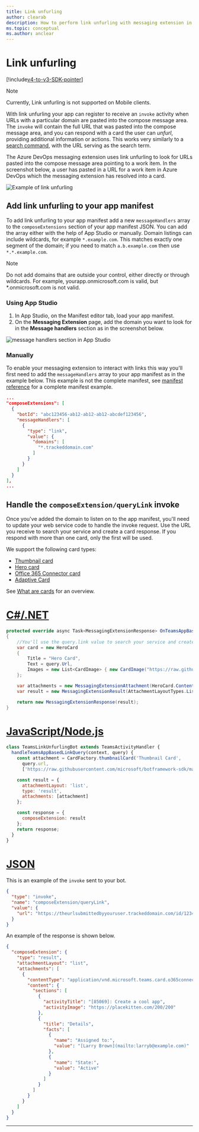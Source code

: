 ```yaml
---
title: Link unfurling
author: clearab
description: How to perform link unfurling with messaging extension in a Microsoft Teams app.
ms.topic: conceptual
ms.author: anclear
---
```

# Link unfurling

[!include[v4-to-v3-SDK-pointer](~/includes/v4-to-v3-pointer-me.md)]

> [!NOTE]
> Currently, Link unfurling is not supported on Mobile clients.

With link unfurling your app can register to receive an `invoke` activity when URLs with a particular domain are pasted into the compose message area. The `invoke` will contain the full URL that was pasted into the compose message area, and you can respond with a card the user can *unfurl*, providing additional information or actions. This works very similarly to a [search command](~/messaging-extensions/how-to/search-commands/define-search-command.md), with the URL serving as the search term.

The Azure DevOps messaging extension uses link unfurling to look for URLs pasted into the compose message area pointing to a work item. In the screenshot below, a user has pasted in a URL for a work item in Azure DevOps which the messaging extension has resolved into a card.

![Example of link unfurling](~/assets/images/compose-extensions/messagingextensions_linkunfurling.png)

## Add link unfurling to your app manifest

 To add link unfurling to your app manifest add a new `messageHandlers` array to the `composeExtensions` section of your app manifest JSON. You can add the array either with the help of App Studio or manually. Domain listings can include wildcards, for example `*.example.com`. This matches exactly one segment of the domain; if you need to match `a.b.example.com` then use `*.*.example.com`.

> [!NOTE]
> Do not add domains that are outside your control, either directly or through wildcards. For example, yourapp.onmicrosoft.com is valid, but *.onmicrosoft.com is not valid.

### Using App Studio

1. In App Studio, on the Manifest editor tab, load your app manifest.
1. On the **Messaging Extension** page, add the domain you want to look for in the **Message handlers** section as in the screenshot below.

![message handlers section in App Studio](~/assets/images/link-unfurling.png)

### Manually

To enable your messaging extension to interact with links this way you'll first need to add the `messageHandlers` array to your app manifest as in the example below. This example is not the complete manifest, see [manifest reference](~/resources/schema/manifest-schema.md) for a complete manifest example.

```json
...
"composeExtensions": [
  {
    "botId": "abc123456-ab12-ab12-ab12-abcdef123456",
    "messageHandlers": [
      {
        "type": "link",
        "value": {
          "domains": [
            "*.trackeddomain.com"
          ]
        }
      }
    ]
  }
],
...
```

## Handle the `composeExtension/queryLink` invoke

Once you've added the domain to listen on to the app manifest, you'll need to update your web service code to handle the invoke request. Use the URL you receive to search your service and create a card response. If you respond with more than one card, only the first will be used.

We support the following card types:

* [Thumbnail card](~/task-modules-and-cards/cards/cards-reference.md#thumbnail-card)
* [Hero card](~/task-modules-and-cards/cards/cards-reference.md#hero-card)
* [Office 365 Connector card](~/task-modules-and-cards/cards/cards-reference.md#office-365-connector-card)
* [Adaptive Card](~/task-modules-and-cards/cards/cards-reference.md#adaptive-card)

See [What are cards](~/task-modules-and-cards/what-are-cards.md) for an overview.

# [C#/.NET](#tab/dotnet)

```csharp
protected override async Task<MessagingExtensionResponse> OnTeamsAppBasedLinkQueryAsync(ITurnContext<IInvokeActivity> turnContext, AppBasedLinkQuery query, CancellationToken cancellationToken)
{
    //You'll use the query.link value to search your service and create a card response
    var card = new HeroCard
    {
        Title = "Hero Card",
        Text = query.Url,
        Images = new List<CardImage> { new CardImage("https://raw.githubusercontent.com/microsoft/botframework-sdk/master/icon.png") },
    };

    var attachments = new MessagingExtensionAttachment(HeroCard.ContentType, null, card);
    var result = new MessagingExtensionResult(AttachmentLayoutTypes.List, "result", new[] { attachments }, null, "test unfurl");

    return new MessagingExtensionResponse(result);
}
```

# [JavaScript/Node.js](#tab/javascript)

```javascript
class TeamsLinkUnfurlingBot extends TeamsActivityHandler {
  handleTeamsAppBasedLinkQuery(context, query) {
    const attachment = CardFactory.thumbnailCard('Thumbnail Card',
      query.url,
      ['https://raw.githubusercontent.com/microsoft/botframework-sdk/master/icon.png']);

    const result = {
      attachmentLayout: 'list',
      type: 'result',
      attachments: [attachment]
    };

    const response = {
      composeExtension: result
    };
    return response;
  }
}
```

# [JSON](#tab/json)

This is an example of the `invoke` sent to your bot.

```json
{
  "type": "invoke",
  "name": "composeExtension/queryLink",
  "value": {
    "url": "https://theurlsubmittedbyyouruser.trackeddomain.com/id/1234"
  }
}
```

An example of the response is shown below.

```json
{
  "composeExtension": {
    "type": "result",
    "attachmentLayout": "list",
    "attachments": [
      {
        "contentType": "application/vnd.microsoft.teams.card.o365connector",
        "content": {
          "sections": [
            {
              "activityTitle": "[85069]: Create a cool app",
              "activityImage": "https://placekitten.com/200/200"
            },
            {
              "title": "Details",
              "facts": [
                {
                  "name": "Assigned to:",
                  "value": "[Larry Brown](mailto:larryb@example.com)"
                },
                {
                  "name": "State:",
                  "value": "Active"
                }
              ]
            }
          ]
        }
      }
    ]
  }
}
```

* * *
